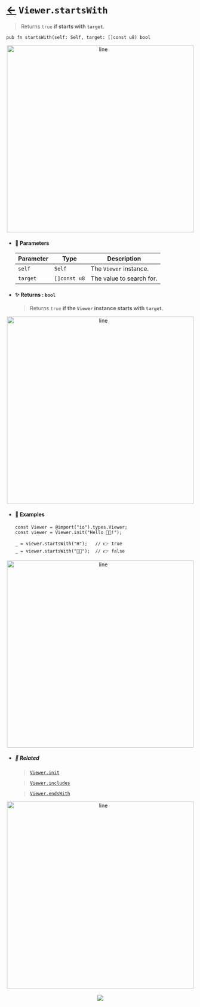 # [←](../Viewer.md) `Viewer`.`startsWith`

> Returns `true` **if starts with `target`**.

```zig
pub fn startsWith(self: Self, target: []const u8) bool
```

<div align="center">
<img src="https://raw.githubusercontent.com/maysara-elshewehy/io-bench/refs/heads/main/dist/img/md/line.png" alt="line" style="width:500px;"/>
</div>

- #### 🧩 Parameters

    | Parameter | Type         | Description              |
    | --------- | ------------ | ------------------------ |
    | `self`    | `Self`       | The `Viewer` instance.   |
    | `target`  | `[]const u8` | The value to search for. |

- #### ✨ Returns : `bool`

    > Returns `true` **if the `Viewer` instance starts with `target`**.

<div align="center">
<img src="https://raw.githubusercontent.com/maysara-elshewehy/io-bench/refs/heads/main/dist/img/md/line.png" alt="line" style="width:500px;"/>
</div>

- #### 🧪 Examples

    ```zig
    const Viewer = @import("io").types.Viewer;
    const viewer = Viewer.init("Hello 👨‍🏭!");
    ```

    ```zig
    _ = viewer.startsWith("H");   // 👉 true
    _ = viewer.startsWith("👨‍🏭");  // 👉 false
    ```

<div align="center">
<img src="https://raw.githubusercontent.com/maysara-elshewehy/io-bench/refs/heads/main/dist/img/md/line.png" alt="line" style="width:500px;"/>
</div>

- ##### 🔗 Related

  > [`Viewer.init`](./init.md)

  > [`Viewer.includes`](./includes.md)

  > [`Viewer.endsWith`](./endsWith.md)

<div align="center">
<img src="https://raw.githubusercontent.com/maysara-elshewehy/io-bench/refs/heads/main/dist/img/md/line.png" alt="line" style="width:500px;"/>
</div>

<div align="center"><br>
<a href="https://github.com/maysara-elshewehy"> <img src="https://img.shields.io/badge/Made with ❤️ by-Maysara-orange"/> </a>
</div>